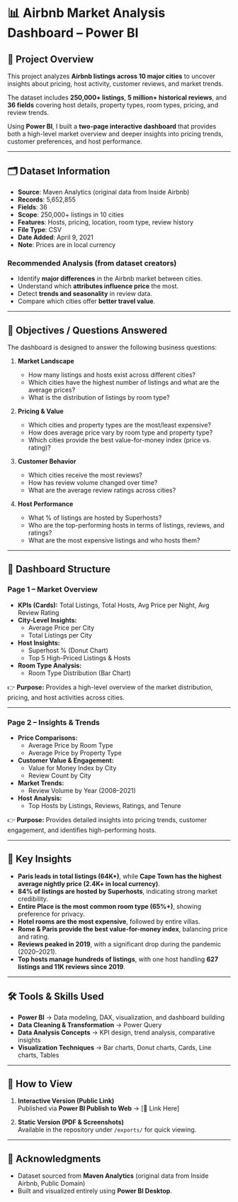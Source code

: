 # 📊 Airbnb Market Analysis Dashboard – Power BI

## 📌 Project Overview
This project analyzes **Airbnb listings across 10 major cities** to uncover insights about pricing, host activity, customer reviews, and market trends.  

The dataset includes **250,000+ listings**, **5 million+ historical reviews**, and **36 fields** covering host details, property types, room types, pricing, and review trends.  

Using **Power BI**, I built a **two-page interactive dashboard** that provides both a high-level market overview and deeper insights into pricing trends, customer preferences, and host performance.  

---

## 🗂 Dataset Information
- **Source**: Maven Analytics (original data from Inside Airbnb)  
- **Records**: 5,652,855  
- **Fields**: 36  
- **Scope**: 250,000+ listings in 10 cities  
- **Features**: Hosts, pricing, location, room type, review history  
- **File Type**: CSV  
- **Date Added**: April 9, 2021  
- **Note**: Prices are in local currency  

### Recommended Analysis (from dataset creators)
- Identify **major differences** in the Airbnb market between cities.  
- Understand which **attributes influence price** the most.  
- Detect **trends and seasonality** in review data.  
- Compare which cities offer **better travel value**.  

---

## 🎯 Objectives / Questions Answered
The dashboard is designed to answer the following business questions:

1. **Market Landscape**
   - How many listings and hosts exist across different cities?
   - Which cities have the highest number of listings and what are the average prices?
   - What is the distribution of listings by room type?

2. **Pricing & Value**
   - Which cities and property types are the most/least expensive?
   - How does average price vary by room type and property type?
   - Which cities provide the best value-for-money index (price vs. rating)?

3. **Customer Behavior**
   - Which cities receive the most reviews?
   - How has review volume changed over time?
   - What are the average review ratings across cities?

4. **Host Performance**
   - What % of listings are hosted by Superhosts?
   - Who are the top-performing hosts in terms of listings, reviews, and ratings?
   - What are the most expensive listings and who hosts them?

---

## 📂 Dashboard Structure

### **Page 1 – Market Overview**
- **KPIs (Cards):** Total Listings, Total Hosts, Avg Price per Night, Avg Review Rating  
- **City-Level Insights:**  
  - Average Price per City  
  - Total Listings per City  
- **Host Insights:**  
  - Superhost % (Donut Chart)  
  - Top 5 High-Priced Listings & Hosts  
- **Room Type Analysis:**  
  - Room Type Distribution (Bar Chart)  

👉 **Purpose:** Provides a high-level overview of the market distribution, pricing, and host activities across cities.

---

### **Page 2 – Insights & Trends**
- **Price Comparisons:**  
  - Average Price by Room Type  
  - Average Price by Property Type  
- **Customer Value & Engagement:**  
  - Value for Money Index by City  
  - Review Count by City  
- **Market Trends:**  
  - Review Volume by Year (2008–2021)  
- **Host Analysis:**  
  - Top Hosts by Listings, Reviews, Ratings, and Tenure  

👉 **Purpose:** Provides detailed insights into pricing trends, customer engagement, and identifies high-performing hosts.

---

## 🔑 Key Insights
- **Paris leads in total listings (64K+)**, while **Cape Town has the highest average nightly price (2.4K+ in local currency)**.  
- **84% of listings are hosted by Superhosts**, indicating strong market credibility.  
- **Entire Place is the most common room type (65%+)**, showing preference for privacy.  
- **Hotel rooms are the most expensive**, followed by entire villas.  
- **Rome & Paris provide the best value-for-money index**, balancing price and rating.  
- **Reviews peaked in 2019**, with a significant drop during the pandemic (2020–2021).  
- **Top hosts manage hundreds of listings**, with one host handling **627 listings and 11K reviews since 2019**.  

---

## 🛠 Tools & Skills Used
- **Power BI** → Data modeling, DAX, visualization, and dashboard building  
- **Data Cleaning & Transformation** → Power Query  
- **Data Analysis Concepts** → KPI design, trend analysis, comparative insights  
- **Visualization Techniques** → Bar charts, Donut charts, Cards, Line charts, Tables  

---

## 🚀 How to View
1. **Interactive Version (Public Link)**  
   Published via **Power BI Publish to Web** → [🔗 Link Here]  

2. **Static Version (PDF & Screenshots)**  
   Available in the repository under `/exports/` for quick viewing.  

---

## 🙌 Acknowledgments
- Dataset sourced from **Maven Analytics** (original data from Inside Airbnb, Public Domain)  
- Built and visualized entirely using **Power BI Desktop**.  
